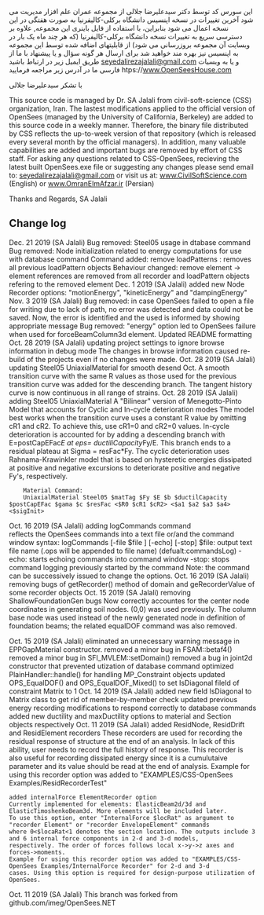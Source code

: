 این سورس کد توسط دکتر سیدعلیرضا جلالی از مجموعه عمران علم افزار مدیریت می شود
آخرین تغییرات در نسخه اپنسیس دانشگاه برکلی-کالیفرنیا به صورت هفتگی در این نسخه اعمال می شود
بنابراین، با استفاده از فایل باینری این مجموعه, علاوه بر دسترسی سریع به تغییرات نسخه دانشگاه برکلی-کالیفرنیا
(که هر چند ماه یک بار در وبسایت آن مجموعه بروزرسانی می شود) 
از قابلیتهای اضافه شده توسط این مجموعه به اپنسیس نیز بهره مند خواهید شد
برای ارسال هر گونه سؤال و یا پیشنهاد با ما از طریق ایمیل زیر در ارتباط باشید
seyedalirezajalali@gmail.com
و یا به وبسیات فارسی ما در آدرس زیر مراجعه فرمایید
htps://www.OpenSeesHouse.com

با تشکر
سیدعلیرضا جلالی

This source code is managed by Dr. SA Jalali from civil-soft-science (CSS) organization, Iran. The lastest modifications applied to the 
official version of OpenSees (managed by the University of California, Berkeley) are added to this source code in a weekly manner.
Therefore, the binary file distributed by CSS reflects the up-to-week version of that repository (which is released every several month
by the official managers). In addition, many valuable capabilities are added and important bugs are removed by effort of CSS staff.
For asking any questions related to CSS-OpenSees, recieving the latest built OpenSees.exe file or suggesting any changes please send email
to:
seyedalirezajalali@gmail.com
or visit us at: www.CivilSoftScience.com (English) or www.OmranElmAfzar.ir (Persian)

Thanks and Regards,
SA Jalali
			
Change log
-------------------------------------------------------------------

Dec. 21 2019 (SA Jalali)
	Bug removed: Steel05 usage in dtabase command
	Bug removed: Node initialization related to energy computations for use with database command
	Command added: remove loadPatterns : removes all previous loadPattern objects
	Behaviour changed: remove element -> element references are removed from all recorder and loadPattern objects refering to the removed element 
Dec. 1 2019 (SA Jalali)
	added new Node Recorder options: "motionEnergy", "kineticEnergy" and "dampingEnergy"
Nov. 3 2019 (SA Jalali)
	Bug removed: in case OpenSees failed to open a file for writing due to lack of path, no error was detected and data 
		could not be saved. Now, the error is identified and the used is informed by showing appropriate message
	Bug removed: "energy" option led to OpenSees failure when used for forceBeamColumn3d element.
	Updated README formatting
Oct. 28 2019 (SA Jalali)
	updating project settings to ignore browse information in debug mode 
	The changes in browse information caused re-build of the projects even if no changes were made.
Oct. 28 2019 (SA Jalali)
	updating Steel05 UniaxialMaterial for smooth desend Oct. 
		A smooth transition curve with the same R values as those used for the previous transition curve was
		added for the descending branch. The tangent history curve is now continuous in all range of strains.
Oct. 28 2019 (SA Jalali)
	adding Steel05 UniaxialMaterial 
		A "Bilinear" version of Menegotto-Pinto Model that accounts for Cyclic and In-cycle deterioration modes
		The model best works when the transition curve uses a constant R value by omitting cR1 and cR2.
		To achieve this, use cR1=0 and cR2=0 values.
		In-cycle deterioration is accounted for by adding a descending branch with E=postCapEFac*E at eps=
		ductiliCapacity*Fy/E. This branch ends to a residual plateau at Sigma = resFac*Fy.
		The cyclic deterioration uses Rahnama-Krawinkler model that is based on hysteretic energies dissipated
		at positive and negative excursions to deteriorate positive and negative Fy's, respectively.
	
		Material Command:
		UniaxialMaterial Steel05 $matTag $Fy $E $b $ductilCapacity $postCapEFac $gama $c $resFac <$R0 $cR1 $cR2> <$a1 $a2 $a3 $a4> <$sigInit>

Oct. 16 2019 (SA Jalali)
	adding logCommands command  
		reflects the OpenSees commands into a text file or/and the command window
		syntax: logCommands [-file $file ] [-echo] [-stop]
		$file: output text file name (.ops will be appended to file name) (defualt:commandsLog)
		-echo: starts echoing commands into command window
		-stop: stops command logging previously started by the command
		Note: the command can be successively issued to change the options.
Oct. 16 2019 (SA Jalali)
	removing bugs of getRecorder() method of domain and geRecorderValue of some recorder objects
Oct. 15 2019 (SA Jalali)
	removing ShallowFoundationGen bugs
		Now correctly accountes for the center node coordinates in generating soil nodes. (0,0) was used previously.
		The column base node was used instead of the newly generated node in definition of foundation beams; the related
		equalDOF command was also removed.
	
Oct. 15 2019 (SA Jalali)
	eliminated an unnecessary warning message in EPPGapMaterial constructor.
	removed a minor bug in FSAM::betaf4()
	removed a minor bug in SFI_MVLEM::setDomain()
	removed a bug in joint2d constructor that prevented utization of database command
	optimized PlainHandler::handle() for handling MP_Constraint objects
	updated OPS_EqualDOF() and OPS_EqualDOF_Mixed() to set IsDiagonal fileld of constraint Matrix to 1
Oct. 14 2019 (SA Jalali)
	added new field IsDiagonal to Matrix class to get rid of member-by-member check
	updated previous energy recording modifications to respond correctly to database commands
	added new ductility and maxDuctility options to material and Section objects respectively
Oct. 11 2019 (SA Jalali)
	added ResidNode, ResidDrift and ResidElement recorders
	These recorders are used for recording the residual response of structure at the end of an analysis. In lack of this ability,
	user needs to record the full history of response. This recorder is also useful for recording dissipated energy since it is a
	cumulutaive parameter and its value should be read at the end of analysis. Example for using this recorder option was added to
	"EXAMPLES/CSS-OpenSees Examples/ResidRecorderTest"

	added internalForce ElementRecorder option
	Currently implemented for elements: ElasticBeam2d/3d and ElasticTimoshenkoBeam3d. More elements will be included later.
	To use this option, enter "InternalForce $locRat" as argument to "recorder Element" or "recorder EnvelopeElement" commands
	where 0<$locaRat<1 denotes the section location. The outputs include 3 and 6 internal force components in 2-d and 3-d models,
	respectively. The order of forces follows local x->y->z axes and forces->moments.
	Example for using this recorder option was added to "EXAMPLES/CSS-OpenSees Examples/InternalForce Recorder" for 2-d and 3-d
	cases. Using this option is required for design-purpose utilization of OpenSees.

Oct. 11 2019 (SA Jalali)
	This branch was forked from github.com/imeg/OpenSees.NET
